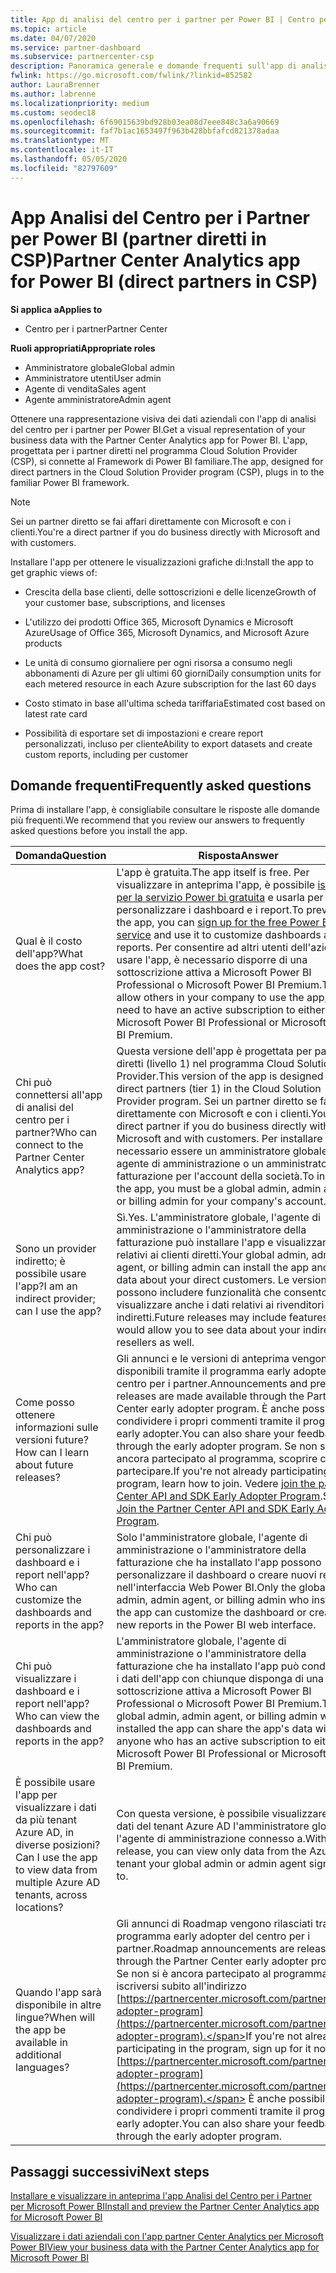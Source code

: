 ```yaml
---
title: App di analisi del centro per i partner per Power BI | Centro per i partner
ms.topic: article
ms.date: 04/07/2020
ms.service: partner-dashboard
ms.subservice: partnercenter-csp
description: Panoramica generale e domande frequenti sull'app di analisi del centro per i partner per Power BI.
fwlink: https://go.microsoft.com/fwlink/?linkid=852582
author: LauraBrenner
ms.author: labrenne
ms.localizationpriority: medium
ms.custom: seodec18
ms.openlocfilehash: 6f69015639bd928b03ea08d7eee848c3a6a90669
ms.sourcegitcommit: faf7b1ac1653497f963b428bbfafcd821378adaa
ms.translationtype: MT
ms.contentlocale: it-IT
ms.lasthandoff: 05/05/2020
ms.locfileid: "82797609"
---
```

# <a name="partner-center-analytics-app-for-power-bi-direct-partners-in-csp"></a><span data-ttu-id="ba687-103">App Analisi del Centro per i Partner per Power BI (partner diretti in CSP)</span><span class="sxs-lookup"><span data-stu-id="ba687-103">Partner Center Analytics app for Power BI (direct partners in CSP)</span></span>

<span data-ttu-id="ba687-104">**Si applica a**</span><span class="sxs-lookup"><span data-stu-id="ba687-104">**Applies to**</span></span>

- <span data-ttu-id="ba687-105">Centro per i partner</span><span class="sxs-lookup"><span data-stu-id="ba687-105">Partner Center</span></span>

<span data-ttu-id="ba687-106">**Ruoli appropriati**</span><span class="sxs-lookup"><span data-stu-id="ba687-106">**Appropriate roles**</span></span>
-    <span data-ttu-id="ba687-107">Amministratore globale</span><span class="sxs-lookup"><span data-stu-id="ba687-107">Global admin</span></span>
-    <span data-ttu-id="ba687-108">Amministratore utenti</span><span class="sxs-lookup"><span data-stu-id="ba687-108">User admin</span></span>
-    <span data-ttu-id="ba687-109">Agente di vendita</span><span class="sxs-lookup"><span data-stu-id="ba687-109">Sales agent</span></span>
-    <span data-ttu-id="ba687-110">Agente amministratore</span><span class="sxs-lookup"><span data-stu-id="ba687-110">Admin agent</span></span>

<span data-ttu-id="ba687-111">Ottenere una rappresentazione visiva dei dati aziendali con l'app di analisi del centro per i partner per Power BI.</span><span class="sxs-lookup"><span data-stu-id="ba687-111">Get a visual representation of your business data with the Partner Center Analytics app for Power BI.</span></span> <span data-ttu-id="ba687-112">L'app, progettata per i partner diretti nel programma Cloud Solution Provider (CSP), si connette al Framework di Power BI familiare.</span><span class="sxs-lookup"><span data-stu-id="ba687-112">The app, designed for direct partners in the Cloud Solution Provider program (CSP), plugs in to the familiar Power BI framework.</span></span> 

> [!NOTE]  
> <span data-ttu-id="ba687-113">Sei un partner diretto se fai affari direttamente con Microsoft e con i clienti.</span><span class="sxs-lookup"><span data-stu-id="ba687-113">You're a direct partner if you do business directly with Microsoft and with customers.</span></span> 

<span data-ttu-id="ba687-114">Installare l'app per ottenere le visualizzazioni grafiche di:</span><span class="sxs-lookup"><span data-stu-id="ba687-114">Install the app to get graphic views of:</span></span> 

-    <span data-ttu-id="ba687-115">Crescita della base clienti, delle sottoscrizioni e delle licenze</span><span class="sxs-lookup"><span data-stu-id="ba687-115">Growth of your customer base, subscriptions, and licenses</span></span>

-    <span data-ttu-id="ba687-116">L'utilizzo dei prodotti Office 365, Microsoft Dynamics e Microsoft Azure</span><span class="sxs-lookup"><span data-stu-id="ba687-116">Usage of Office 365, Microsoft Dynamics, and Microsoft Azure products</span></span>

-    <span data-ttu-id="ba687-117">Le unità di consumo giornaliere per ogni risorsa a consumo negli abbonamenti di Azure per gli ultimi 60 giorni</span><span class="sxs-lookup"><span data-stu-id="ba687-117">Daily consumption units for each metered resource in each Azure subscription for the last 60 days</span></span>

-    <span data-ttu-id="ba687-118">Costo stimato in base all'ultima scheda tariffaria</span><span class="sxs-lookup"><span data-stu-id="ba687-118">Estimated cost based on latest rate card</span></span>

-    <span data-ttu-id="ba687-119">Possibilità di esportare set di impostazioni e creare report personalizzati, incluso per cliente</span><span class="sxs-lookup"><span data-stu-id="ba687-119">Ability to export datasets and create custom reports, including per customer</span></span>

## <a name="frequently-asked-questions"></a><span data-ttu-id="ba687-120">Domande frequenti</span><span class="sxs-lookup"><span data-stu-id="ba687-120">Frequently asked questions</span></span>

<span data-ttu-id="ba687-121">Prima di installare l'app, è consigliabile consultare le risposte alle domande più frequenti.</span><span class="sxs-lookup"><span data-stu-id="ba687-121">We recommend that you review our answers to frequently asked questions before you install the app.</span></span> 

| <span data-ttu-id="ba687-122">**Domanda**</span><span class="sxs-lookup"><span data-stu-id="ba687-122">**Question**</span></span> | <span data-ttu-id="ba687-123">**Risposta**</span><span class="sxs-lookup"><span data-stu-id="ba687-123">**Answer**</span></span> |
| --- | ---------- |
| <span data-ttu-id="ba687-124">Qual è il costo dell'app?</span><span class="sxs-lookup"><span data-stu-id="ba687-124">What does the app cost?</span></span> | <span data-ttu-id="ba687-125">L'app è gratuita.</span><span class="sxs-lookup"><span data-stu-id="ba687-125">The app itself is free.</span></span> <span data-ttu-id="ba687-126">Per visualizzare in anteprima l'app, è possibile [iscriversi per la servizio Power bi gratuita](https://go.microsoft.com/fwlink/p/?linkid=845347) e usarla per personalizzare i dashboard e i report.</span><span class="sxs-lookup"><span data-stu-id="ba687-126">To preview the app, you can [sign up for the free Power BI service](https://go.microsoft.com/fwlink/p/?linkid=845347) and use it to customize dashboards and reports.</span></span> <span data-ttu-id="ba687-127">Per consentire ad altri utenti dell'azienda di usare l'app, è necessario disporre di una sottoscrizione attiva a Microsoft Power BI Professional o Microsoft Power BI Premium.</span><span class="sxs-lookup"><span data-stu-id="ba687-127">To allow others in your company to use the app, you need to have an active subscription to either Microsoft Power BI Professional or Microsoft Power BI Premium.</span></span> |
| <span data-ttu-id="ba687-128">Chi può connettersi all'app di analisi del centro per i partner?</span><span class="sxs-lookup"><span data-stu-id="ba687-128">Who can connect to the Partner Center Analytics app?</span></span> | <span data-ttu-id="ba687-129">Questa versione dell'app è progettata per partner diretti (livello 1) nel programma Cloud Solution Provider.</span><span class="sxs-lookup"><span data-stu-id="ba687-129">This version of the app is designed for direct partners (tier 1) in the Cloud Solution Provider program.</span></span> <span data-ttu-id="ba687-130">Sei un partner diretto se fai affari direttamente con Microsoft e con i clienti.</span><span class="sxs-lookup"><span data-stu-id="ba687-130">You're a direct partner if you do business directly with Microsoft and with customers.</span></span> <span data-ttu-id="ba687-131">Per installare l'app, è necessario essere un amministratore globale, un agente di amministrazione o un amministratore di fatturazione per l'account della società.</span><span class="sxs-lookup"><span data-stu-id="ba687-131">To install the app, you must be a global admin, admin agent, or billing admin for your company's account.</span></span> |
| <span data-ttu-id="ba687-132">Sono un provider indiretto; è possibile usare l'app?</span><span class="sxs-lookup"><span data-stu-id="ba687-132">I am an indirect provider; can I use the app?</span></span> | <span data-ttu-id="ba687-133">Sì.</span><span class="sxs-lookup"><span data-stu-id="ba687-133">Yes.</span></span> <span data-ttu-id="ba687-134">L'amministratore globale, l'agente di amministrazione o l'amministratore della fatturazione può installare l'app e visualizzare i dati relativi ai clienti diretti.</span><span class="sxs-lookup"><span data-stu-id="ba687-134">Your global admin, admin agent, or billing admin can install the app and see data about your direct customers.</span></span> <span data-ttu-id="ba687-135">Le versioni future possono includere funzionalità che consentono di visualizzare anche i dati relativi ai rivenditori indiretti.</span><span class="sxs-lookup"><span data-stu-id="ba687-135">Future releases may include features that would allow you to see data about your indirect resellers as well.</span></span> |
| <span data-ttu-id="ba687-136">Come posso ottenere informazioni sulle versioni future?</span><span class="sxs-lookup"><span data-stu-id="ba687-136">How can I learn about future releases?</span></span> | <span data-ttu-id="ba687-137">Gli annunci e le versioni di anteprima vengono resi disponibili tramite il programma early adopter del centro per i partner.</span><span class="sxs-lookup"><span data-stu-id="ba687-137">Announcements and preview releases are made available through the Partner Center early adopter program.</span></span> <span data-ttu-id="ba687-138">È anche possibile condividere i propri commenti tramite il programma early adopter.</span><span class="sxs-lookup"><span data-stu-id="ba687-138">You can also share your feedback through the early adopter program.</span></span> <span data-ttu-id="ba687-139">Se non si è ancora partecipato al programma, scoprire come partecipare.</span><span class="sxs-lookup"><span data-stu-id="ba687-139">If you're not already participating in the program, learn how to join.</span></span> <span data-ttu-id="ba687-140">Vedere [join the partner Center API and SDK Early Adopter Program](https://docs.microsoft.com/partner-center/develop/early-adopter-program).</span><span class="sxs-lookup"><span data-stu-id="ba687-140">See [Join the Partner Center API and SDK Early Adopter Program](https://docs.microsoft.com/partner-center/develop/early-adopter-program).</span></span>  |
| <span data-ttu-id="ba687-141">Chi può personalizzare i dashboard e i report nell'app?</span><span class="sxs-lookup"><span data-stu-id="ba687-141">Who can customize the dashboards and reports in the app?</span></span> | <span data-ttu-id="ba687-142">Solo l'amministratore globale, l'agente di amministrazione o l'amministratore della fatturazione che ha installato l'app possono personalizzare il dashboard o creare nuovi report nell'interfaccia Web Power BI.</span><span class="sxs-lookup"><span data-stu-id="ba687-142">Only the global admin, admin agent, or billing admin who installed the app can customize the dashboard or create new reports in the Power BI web interface.</span></span> |
| <span data-ttu-id="ba687-143">Chi può visualizzare i dashboard e i report nell'app?</span><span class="sxs-lookup"><span data-stu-id="ba687-143">Who can view the dashboards and reports in the app?</span></span> | <span data-ttu-id="ba687-144">L'amministratore globale, l'agente di amministrazione o l'amministratore della fatturazione che ha installato l'app può condividere i dati dell'app con chiunque disponga di una sottoscrizione attiva a Microsoft Power BI Professional o Microsoft Power BI Premium.</span><span class="sxs-lookup"><span data-stu-id="ba687-144">The global admin, admin agent, or billing admin who installed the app can share the app's data with anyone who has an active subscription to either Microsoft Power BI Professional or Microsoft Power BI Premium.</span></span> |
| <span data-ttu-id="ba687-145">È possibile usare l'app per visualizzare i dati da più tenant Azure AD, in diverse posizioni?</span><span class="sxs-lookup"><span data-stu-id="ba687-145">Can I use the app to view data from multiple Azure AD tenants, across locations?</span></span> | <span data-ttu-id="ba687-146">Con questa versione, è possibile visualizzare solo i dati del tenant Azure AD l'amministratore globale o l'agente di amministrazione connesso a.</span><span class="sxs-lookup"><span data-stu-id="ba687-146">With this release, you can view only data from the Azure AD tenant your global admin or admin agent signed in to.</span></span> | 
| <span data-ttu-id="ba687-147">Quando l'app sarà disponibile in altre lingue?</span><span class="sxs-lookup"><span data-stu-id="ba687-147">When will the app be available in additional languages?</span></span> | <span data-ttu-id="ba687-148">Gli annunci di Roadmap vengono rilasciati tramite il programma early adopter del centro per i partner.</span><span class="sxs-lookup"><span data-stu-id="ba687-148">Roadmap announcements are released through the Partner Center early adopter program.</span></span> <span data-ttu-id="ba687-149">Se non si è ancora partecipato al programma, iscriversi subito all'indirizzo [https://partnercenter.microsoft.com/partner/early-adopter-program](https://partnercenter.microsoft.com/partner/early-adopter-program).</span><span class="sxs-lookup"><span data-stu-id="ba687-149">If you're not already participating in the program, sign up for it now at [https://partnercenter.microsoft.com/partner/early-adopter-program](https://partnercenter.microsoft.com/partner/early-adopter-program).</span></span> <span data-ttu-id="ba687-150">È anche possibile condividere i propri commenti tramite il programma early adopter.</span><span class="sxs-lookup"><span data-stu-id="ba687-150">You can also share your feedback through the early adopter program.</span></span> | 



## <a name="next-steps"></a><span data-ttu-id="ba687-151">Passaggi successivi</span><span class="sxs-lookup"><span data-stu-id="ba687-151">Next steps</span></span>

[<span data-ttu-id="ba687-152">Installare e visualizzare in anteprima l'app Analisi del Centro per i Partner per Microsoft Power BI</span><span class="sxs-lookup"><span data-stu-id="ba687-152">Install and preview the Partner Center Analytics app for Microsoft Power BI</span></span>](power-bi-app-for-direct-partners-install.md)

[<span data-ttu-id="ba687-153">Visualizzare i dati aziendali con l'app partner Center Analytics per Microsoft Power BI</span><span class="sxs-lookup"><span data-stu-id="ba687-153">View your business data with the Partner Center Analytics app for Microsoft Power BI</span></span>](power-bi-app-for-direct-partners-use.md)
